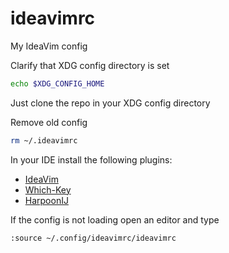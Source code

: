 # ideavimrc

My IdeaVim config

Clarify that XDG config directory is set

```bash
echo $XDG_CONFIG_HOME
```

Just clone the repo in your XDG config directory

Remove old config

```bash
rm ~/.ideavimrc
```

In your IDE install the following plugins:
- [IdeaVim](https://github.com/JetBrains/ideavim)
- [Which-Key](https://github.com/TheBlob42/idea-which-key)
- [HarpoonIJ](https://github.com/AlexGirardDev/HarpoonIJ)

If the config is not loading open an editor and type

```vim
:source ~/.config/ideavimrc/ideavimrc
```
